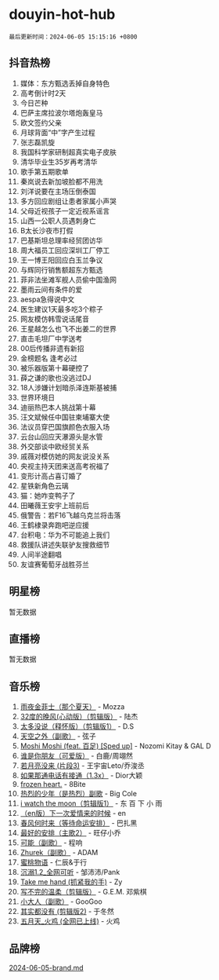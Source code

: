 # douyin-hot-hub

`最后更新时间：2024-06-05 15:15:16 +0800`

## 抖音热榜

1. 媒体：东方甄选丢掉自身特色
1. 高考倒计时2天
1. 今日芒种
1. 巴萨主席拉波尔塔炮轰皇马
1. 欧文签约父亲
1. 月球背面“中”字产生过程
1. 张志磊凯旋
1. 我国科学家研制超真实电子皮肤
1. 清华毕业生35岁再考清华
1. 歌手第五期歌单
1. 秦岚说去新加坡脸都不用洗
1. 刘洋说要在主场压倒泰国
1. 多方回应剧组让患者家属小声哭
1. 父母近视孩子一定近视系谣言
1. 山西一公职人员遇刺身亡
1. B太长沙夜市打假
1. 巴基斯坦总理率经贸团访华
1. 周大福员工回应深圳工厂停工
1. 王一博王阳回应白玉兰争议
1. 与辉同行销售额超东方甄选
1. 菲非法坐滩军舰人员偷中国渔网
1. 墨雨云间有条件的爱
1. aespa急得说中文
1. 医生建议1天最多吃3个粽子
1. 网友模仿韩雪说话尾音
1. 王星越怎么也飞不出姜二的世界
1. 直击毛坦厂中学送考
1. 00后传播非遗有新招
1. 金榜题名 逢考必过
1. 被乐器版第十幕硬控了
1. 薛之谦的歌也没逃过DJ
1. 18人涉嫌计划暗杀泽连斯基被捕
1. 世界环境日
1. 迪丽热巴本人挑战第十幕
1. 汪文斌候任中国驻柬埔寨大使
1. 法议员穿巴国旗颜色衣服入场
1. 云台山回应天瀑源头是水管
1. 外交部谈中欧经贸关系
1. 戚薇对模仿她的网友说没关系
1. 央视主持天团来送高考祝福了
1. 变形计高占喜订婚了
1. 星铁新角色云璃
1. 猫：她咋变鸭子了
1. 田曦薇王安宇上班前后
1. 俄警告：若F16飞越乌克兰将击落
1. 王鹤棣录奔跑吧逆应援
1. 台积电：华为不可能追上我们
1. 救援队讲述失联驴友搜救细节
1. 人间半途翻唱
1. 友谊赛葡萄牙战胜芬兰

## 明星榜

暂无数据

## 直播榜

暂无数据

## 音乐榜

1. [雨夜金菲士（那个夏天）](https://sf5-hl-cdn-tos.douyinstatic.com/obj/tos-cn-ve-2774/osPmPLDWQBBE2Z6bftCgYwkFaF4pEYEneXaZQs) - Mozza
1. [32度的晚风(心动版）（剪辑版）](https://sf5-hl-cdn-tos.douyinstatic.com/obj/tos-cn-ve-2774/owNyabsyWdzUulxhoJfK8IBXgp0UMQAHpvGh2B) - 陆杰
1. [太多没说（释怀版）（剪辑版1）](https://sf5-hl-cdn-tos.douyinstatic.com/obj/tos-cn-ve-2774/oEbKIiDC0BA8CJOQHYA6aeCVYeHgckHdntZSDj) - D.S
1. [天空之外（副歌）](https://sf3-cdn-tos.douyinstatic.com/obj/tos-cn-ve-2774/oAYn0BTp8jS8iSyZSHMUWAikyvAWI1c7aiJTr) - 弦子
1. [Moshi Moshi (feat. 百足) [Sped up]](https://sf5-hl-cdn-tos.douyinstatic.com/obj/tos-cn-ve-2774/ocCPFQcXJLeroaIdQLIGAoeeYM3OAUYGDguHXz) - Nozomi Kitay & GAL D
1. [谁是你朋友（可爱版）](https://sf5-hl-cdn-tos.douyinstatic.com/obj/tos-cn-ve-2774/owKjggBwGZexYCjVAIeEFURf1LJTjMDaK6AzKN) - 白鹿/周翊然
1. [若月亮没来 (片段3)](https://sf5-hl-cdn-tos.douyinstatic.com/obj/tos-cn-ve-2774/okfyEUsGW1B1ovJi5JiN9IjvAT2lMwA054GoEB) - 王宇宙Leto/乔浚丞
1. [如果那通电话有接通（1.3x）](https://sf5-hl-cdn-tos.douyinstatic.com/obj/tos-cn-ve-2774/ocJeJKhUhAJG8EYZiEFfGFAPkD3beMQ5mwDv1e) - Dior大颖
1. [frozen heart.](https://sf5-hl-cdn-tos.douyinstatic.com/obj/tos-cn-ve-2774/oIIWJfyjIACZA9zQMtnJ6hQQhFC4vhCupoRBsO) - 8Bite
1. [热烈的少年（是热烈）副歌](https://sf5-hl-cdn-tos.douyinstatic.com/obj/tos-cn-ve-2774/owVNI0CLDAUMtSz6TEYvfFBFL4UDFFhLfgK8fa) - Big Cole
1. [i watch the moon（剪辑版1）](https://sf3-cdn-tos.douyinstatic.com/obj/tos-cn-ve-2774/o0I9mSChzHZANMJIEBfkCQzzg6N5WAcVtqft9P) - 东 百 下 小 雨
1. [（en版）下一次爱情来的时候](https://sf5-hl-cdn-tos.douyinstatic.com/obj/tos-cn-ve-2774/owZIscFWHUMFAbrAisiax4ioKVNAKH9jYvbBk) - en
1. [春风何时来（等待命运安排）](https://sf27-cdn-tos.douyinstatic.com/obj/tos-cn-ve-2774/oICBNbD3gelMfB4WgiD1KI2jQtXZE2FgHLwtsl) - 巴扎黑
1. [最好的安排（主歌2）](https://sf5-hl-cdn-tos.douyinstatic.com/obj/tos-cn-ve-2774/oMMZX1DuHpMwgoDztBmZswgQnbCeeANZxBHkFY) - 旺仔小乔
1. [可能（副歌）](https://sf27-cdn-tos.douyinstatic.com/obj/tos-cn-ve-2774/cde1731888894259b333569393c2fb51) - 程响
1. [Zhurek（副歌）](https://sf5-hl-cdn-tos.douyinstatic.com/obj/tos-cn-ve-2774/ooQm8FBZQDlf0btEYgVpCcSCQfrdJGBEKZYBGS) - ADAM
1. [蜜桃物语](https://sf5-hl-cdn-tos.douyinstatic.com/obj/tos-cn-ve-2774/oIhOSCZtIACtYU4XQkngiW9kCBfVD1Fz9IYeqL) - 仁辰&于行
1. [沉溺1.2_全网可听](https://sf3-cdn-tos.douyinstatic.com/obj/tos-cn-ve-2774/ok2QoiBqsWAX9McZmWiI9gAB0EzwD4Xj6yfmtH) - 邹沛沛/Pank
1. [Take me hand (抓紧我的手)](https://sf5-hl-cdn-tos.douyinstatic.com/obj/tos-cn-ve-2774/os8GB2fDQQmJZTmtomg0gHX5fBACiEgcFgEKYg) - Zy
1. [写不完的温柔（剪辑版）](https://sf5-hl-cdn-tos.douyinstatic.com/obj/tos-cn-ve-2774/oYBzzZQJ233GfwkemJJffAIWgeIYrjZfWhHTcG) - G.E.M. 邓紫棋
1. [小大人（副歌）](https://sf3-cdn-tos.douyinstatic.com/obj/tos-cn-ve-2774/oIhaDwehWhLFsVIG7QIICLLazDNGJAGg5geeb4) - GooGoo
1. [其实都没有 (剪辑版2)](https://sf5-hl-cdn-tos.douyinstatic.com/obj/tos-cn-ve-2774/oEBNQenHZtBhxYjGgUDQk0BCHTigQafgFlbQ7k) - 于冬然
1. [五月天_火鸡 (全网已上线)](https://sf5-hl-cdn-tos.douyinstatic.com/obj/tos-cn-ve-2774/oEtOMSQZstjlJ4nfBEgeqN29IbWjkmDBrFtF2C) - 火鸡

## 品牌榜

[2024-06-05-brand.md](2024-06-05-brand.md)
